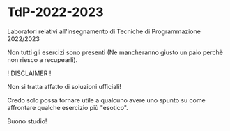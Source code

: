 # TdP-2022-2023
Laboratori relativi all'insegnamento di Tecniche di Programmazione 2022/2023

Non tutti gli esercizi sono presenti (Ne mancheranno giusto un paio perchè non riesco a recupearli).


! DISCLAIMER !

Non si tratta affatto di soluzioni ufficiali! 

Credo solo possa tornare utile a qualcuno avere uno spunto su come affrontare qualche esercizio più "esotico".

Buono studio!
